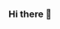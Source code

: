 ### Hi there 👋

<!--
**Yannnnnnnnnnnn/Yannnnnnnnnnnn** is a ✨ _special_ ✨ repository because its `README.md` (this file) appears on your GitHub profile.

[![Anurag's GitHub stats](https://github-readme-stats-rust-phi.vercel.app/api?username=Yannnnnnnnnnnn
)](https://github.com/Yannnnnnnnnnnn/github-readme-stats)
